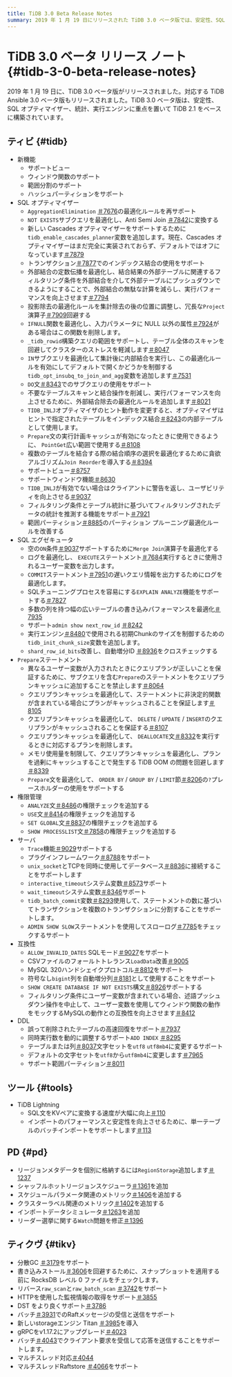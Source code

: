 ```yaml
---
title: TiDB 3.0 Beta Release Notes
summary: 2019 年 1 月 19 日にリリースされた TiDB 3.0 ベータ版では、安定性、SQL オプティマイザー、統計、実行エンジンに重点が置かれています。新機能には、ビュー、ウィンドウ関数、範囲パーティション、ハッシュ パーティションのサポートが含まれます。SQL オプティマイザーは、トランザクションでのインデックス結合のサポート、定数伝播の最適化、DO ステートメントでのサブクエリのサポートなど、さまざまな最適化によって強化されています。SQL エグゼキューターも最適化され、パフォーマンスが向上しました。権限管理、サーバー、互換性、DDL がすべて改善されました。TiDB TiDB Lightning、単一テーブルのバッチ インポートがサポートされるようになり、PD と TiKV にもさまざまな機能強化と新機能が追加されました。
---
```


# TiDB 3.0 ベータ リリース ノート {#tidb-3-0-beta-release-notes}

2019 年 1 月 19 日に、TiDB 3.0 ベータ版がリリースされました。対応する TiDB Ansible 3.0 ベータ版もリリースされました。TiDB 3.0 ベータ版は、安定性、SQL オプティマイザー、統計、実行エンジンに重点を置いて TiDB 2.1 をベースに構築されています。

## ティビ {#tidb}

-   新機能
    -   サポートビュー
    -   ウィンドウ関数のサポート
    -   範囲分割のサポート
    -   ハッシュパーティションをサポート
-   SQL オプティマイザー
    -   `AggregationElimination` [＃7676](https://github.com/pingcap/tidb/pull/7676)の最適化ルールを再サポート
    -   `NOT EXISTS`サブクエリを最適化し、Anti Semi Join [＃7842](https://github.com/pingcap/tidb/pull/7842)に変換する
    -   新しい Cascades オプティマイザーをサポートするために`tidb_enable_cascades_planner`変数を追加します。現在、Cascades オプティマイザーはまだ完全に実装されておらず、デフォルトではオフになっています[＃7879](https://github.com/pingcap/tidb/pull/7879)
    -   トランザクション[＃7877](https://github.com/pingcap/tidb/pull/7877)でのインデックス結合の使用をサポート
    -   外部結合の定数伝播を最適化し、結合結果の外部テーブルに関連するフィルタリング条件を外部結合を介して外部テーブルにプッシュダウンできるようにすることで、外部結合の無駄な計算を減らし、実行パフォーマンスを向上させます[＃7794](https://github.com/pingcap/tidb/pull/7794)
    -   投影除去の最適化ルールを集計除去の後の位置に調整し、冗長な`Project`演算子[＃7909](https://github.com/pingcap/tidb/pull/7909)回避する
    -   `IFNULL`関数を最適化し、入力パラメータに NULL 以外の属性[＃7924](https://github.com/pingcap/tidb/pull/7924)がある場合はこの関数を削除します。
    -   `_tidb_rowid`構築クエリの範囲をサポートし、テーブル全体のスキャンを回避してクラスターのストレスを軽減します[＃8047](https://github.com/pingcap/tidb/pull/8047)
    -   `IN`サブクエリを最適化して集計後に内部結合を実行し、この最適化ルールを有効にしてデフォルトで開くかどうかを制御する`tidb_opt_insubq_to_join_and_agg`変数を追加します[＃7531](https://github.com/pingcap/tidb/pull/7531)
    -   `DO`文[＃8343](https://github.com/pingcap/tidb/pull/8343)でのサブクエリの使用をサポート
    -   不要なテーブルスキャンと結合操作を削減し、実行パフォーマンスを向上させるために、外部結合除去の最適化ルールを追加します[＃8021](https://github.com/pingcap/tidb/pull/8021)
    -   `TIDB_INLJ`オプティマイザのヒント動作を変更すると、オプティマイザはヒントで指定されたテーブルをインデックス結合[＃8243](https://github.com/pingcap/tidb/pull/8243)の内部テーブルとして使用します。
    -   `Prepare`文の実行計画キャッシュが有効になったときに使用できるように、 `PointGet`広い範囲で使用する[＃8108](https://github.com/pingcap/tidb/pull/8108)
    -   複数のテーブルを結合する際の結合順序の選択を最適化するために貪欲アルゴリズム`Join Reorder`を導入する[＃8394](https://github.com/pingcap/tidb/pull/8394)
    -   サポートビュー[＃8757](https://github.com/pingcap/tidb/pull/8757)
    -   サポートウィンドウ機能[＃8630](https://github.com/pingcap/tidb/pull/8630)
    -   `TIDB_INLJ`が有効でない場合はクライアントに警告を返し、ユーザビリティを向上させる[＃9037](https://github.com/pingcap/tidb/pull/9037)
    -   フィルタリング条件とテーブル統計に基づいてフィルタリングされたデータの統計を推測する機能をサポート[＃7921](https://github.com/pingcap/tidb/pull/7921)
    -   範囲パーティション[＃8885](https://github.com/pingcap/tidb/pull/8885)のパーティション プルーニング最適化ルールを改善する
-   SQL エグゼキュータ
    -   空の`ON`条件[＃9037](https://github.com/pingcap/tidb/pull/9037)サポートするために`Merge Join`演算子を最適化する
    -   ログを最適化し、 `EXECUTE`ステートメント[＃7684](https://github.com/pingcap/tidb/pull/7684)実行するときに使用されるユーザー変数を出力します。
    -   `COMMIT`ステートメント[＃7951](https://github.com/pingcap/tidb/pull/7951)の遅いクエリ情報を出力するためにログを最適化します。
    -   SQLチューニングプロセスを容易にする`EXPLAIN ANALYZE`機能をサポートする[＃7827](https://github.com/pingcap/tidb/pull/7827)
    -   多数の列を持つ幅の広いテーブルの書き込みパフォーマンスを最適化[＃7935](https://github.com/pingcap/tidb/pull/7935)
    -   サポート`admin show next_row_id` [＃8242](https://github.com/pingcap/tidb/pull/8242)
    -   実行エンジン[＃8480](https://github.com/pingcap/tidb/pull/8480)で使用される初期Chunkのサイズを制御するための`tidb_init_chunk_size`変数を追加します。
    -   `shard_row_id_bits`改善し、自動増分ID [＃8936](https://github.com/pingcap/tidb/pull/8936)をクロスチェックする
-   `Prepare`ステートメント
    -   異なるユーザー変数が入力されたときにクエリプランが正しいことを保証するために、サブクエリを含む`Prepare`のステートメントをクエリプランキャッシュに追加することを禁止します[＃8064](https://github.com/pingcap/tidb/pull/8064)
    -   クエリプランキャッシュを最適化して、ステートメントに非決定的関数が含まれている場合にプランがキャッシュされることを保証します[＃8105](https://github.com/pingcap/tidb/pull/8105)
    -   クエリプランキャッシュを最適化して、 `DELETE` / `UPDATE` / `INSERT`のクエリプランがキャッシュされることを保証する[＃8107](https://github.com/pingcap/tidb/pull/8107)
    -   クエリプランキャッシュを最適化して、 `DEALLOCATE`文[＃8332](https://github.com/pingcap/tidb/pull/8332)を実行するときに対応するプランを削除します。
    -   メモリ使用量を制限して、クエリプランキャッシュを最適化し、プランを過剰にキャッシュすることで発生する TiDB OOM の問題を回避します[＃8339](https://github.com/pingcap/tidb/pull/8339)
    -   `Prepare`文を最適化して、 `ORDER BY` / `GROUP BY` / `LIMIT`節[＃8206](https://github.com/pingcap/tidb/pull/8206)の`?`プレースホルダーの使用をサポートする
-   権限管理
    -   `ANALYZE`文[＃8486](https://github.com/pingcap/tidb/pull/8486)の権限チェックを追加する
    -   `USE`文[＃8414](https://github.com/pingcap/tidb/pull/8418)の権限チェックを追加する
    -   `SET GLOBAL`文[＃8837](https://github.com/pingcap/tidb/pull/8837)の権限チェックを追加する
    -   `SHOW PROCESSLIST`文[＃7858](https://github.com/pingcap/tidb/pull/7858)の権限チェックを追加する
-   サーバ
    -   `Trace`機能[＃9029](https://github.com/pingcap/tidb/pull/9029)サポートする
    -   プラグインフレームワーク[＃8788](https://github.com/pingcap/tidb/pull/8788)をサポート
    -   `unix_socket`とTCPを同時に使用してデータベース[＃8836](https://github.com/pingcap/tidb/pull/8836)に接続することをサポートします
    -   `interactive_timeout`システム変数[＃8573](https://github.com/pingcap/tidb/pull/8573)サポート
    -   `wait_timeout`システム変数[＃8346](https://github.com/pingcap/tidb/pull/8346)サポート
    -   `tidb_batch_commit`変数[＃8293](https://github.com/pingcap/tidb/pull/8293)使用して、ステートメントの数に基づいてトランザクションを複数のトランザクションに分割することをサポートします。
    -   `ADMIN SHOW SLOW`ステートメントを使用してスローログ[＃7785](https://github.com/pingcap/tidb/pull/7785)をチェックするサポート
-   互換性
    -   `ALLOW_INVALID_DATES` SQLモード[＃9027](https://github.com/pingcap/tidb/pull/9027)をサポート
    -   CSVファイルのフォールトトレランス`LoadData`改善[＃9005](https://github.com/pingcap/tidb/pull/9005)
    -   MySQL 320ハンドシェイクプロトコル[＃8812](https://github.com/pingcap/tidb/pull/8812)をサポート
    -   符号なし`bigint`列を自動増分列[＃8181](https://github.com/pingcap/tidb/pull/8181)として使用することをサポート
    -   `SHOW CREATE DATABASE IF NOT EXISTS`構文[＃8926](https://github.com/pingcap/tidb/pull/8926)サポートする
    -   フィルタリング条件にユーザー変数が含まれている場合、述語プッシュダウン操作を中止して、ユーザー変数を使用してウィンドウ関数の動作をモックするMySQLの動作との互換性を向上させます[＃8412](https://github.com/pingcap/tidb/pull/8412)
-   DDL
    -   誤って削除されたテーブルの高速回復をサポート[＃7937](https://github.com/pingcap/tidb/pull/7937)
    -   同時実行数を動的に調整するサポート`ADD INDEX` [＃8295](https://github.com/pingcap/tidb/pull/8295)
    -   テーブルまたは列[＃8037](https://github.com/pingcap/tidb/pull/8037)文字セットを`utf8` `utf8mb4`に変更するサポート
    -   デフォルトの文字セットを`utf8`から`utf8mb4`に変更します[＃7965](https://github.com/pingcap/tidb/pull/7965)
    -   サポート範囲パーティション[＃8011](https://github.com/pingcap/tidb/pull/8011)

## ツール {#tools}

-   TiDB Lightning
    -   SQL文をKVペアに変換する速度が大幅に向上[＃110](https://github.com/pingcap/tidb-lightning/pull/110)
    -   インポートのパフォーマンスと安定性を向上させるために、単一テーブルのバッチインポートをサポートします[＃113](https://github.com/pingcap/tidb-lightning/pull/113)

## PD {#pd}

-   リージョンメタデータを個別に格納するには`RegionStorage`追加します[＃1237](https://github.com/pingcap/pd/pull/1237)
-   シャッフルホットリージョンスケジューラ[＃1361](https://github.com/pingcap/pd/pull/1361)を追加
-   スケジュールパラメータ関連のメトリック[＃1406](https://github.com/pingcap/pd/pull/1406)を追加する
-   クラスターラベル関連のメトリック[＃1402](https://github.com/pingcap/pd/pull/1402)を追加する
-   インポートデータシミュレータ[＃1263](https://github.com/pingcap/pd/pull/1263)を追加
-   リーダー選挙に関する`Watch`問題を修正[＃1396](https://github.com/pingcap/pd/pull/1396)

## ティクヴ {#tikv}

-   分散GC [＃3179](https://github.com/tikv/tikv/pull/3179)をサポート
-   書き込みストール[＃3606](https://github.com/tikv/tikv/pull/3606)を回避するために、スナップショットを適用する前に RocksDB レベル 0 ファイルをチェックします。
-   リバース`raw_scan`と`raw_batch_scan` [＃3742](https://github.com/tikv/tikv/pull/3724)をサポート
-   HTTPを使用した監視情報の取得をサポート[＃3855](https://github.com/tikv/tikv/pull/3855)
-   DST をより良くサポート[＃3786](https://github.com/tikv/tikv/pull/3786)
-   バッチ[＃3931](https://github.com/tikv/tikv/pull/3913)でのRaftメッセージの受信と送信をサポート
-   新しいstorageエンジン Titan [＃3985](https://github.com/tikv/tikv/pull/3985)を導入
-   gRPCをv1.17.2にアップグレード[＃4023](https://github.com/tikv/tikv/pull/4023)
-   バッチ[＃4043](https://github.com/tikv/tikv/pull/4043)でクライアント要求を受信して応答を送信することをサポートします。
-   マルチスレッド対応[＃4044](https://github.com/tikv/tikv/pull/4044)
-   マルチスレッドRaftstore [＃4066](https://github.com/tikv/tikv/pull/4066)をサポート
